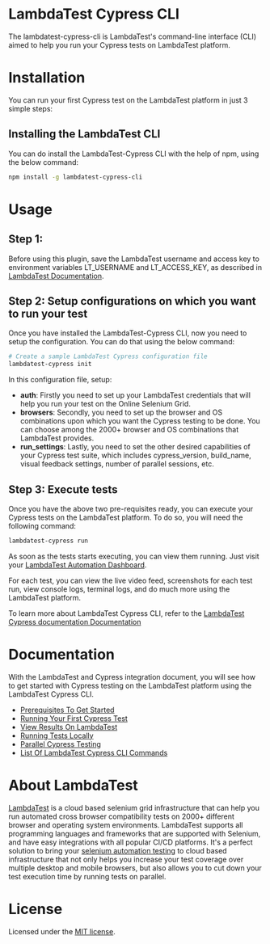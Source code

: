 
# LambdaTest Cypress CLI
The lambdatest-cypress-cli is LambdaTest's command-line interface (CLI) aimed to help you run your Cypress tests on LambdaTest platform.


# Installation

You can run your first Cypress test on the LambdaTest platform in just 3 simple steps:

## Installing the LambdaTest CLI

You can do install the LambdaTest-Cypress CLI with the help of npm, using the below command:

```bash
npm install -g lambdatest-cypress-cli
```


# Usage

## Step 1:

Before using this plugin, save the LambdaTest username and access key to environment variables LT_USERNAME and LT_ACCESS_KEY, as described in [LambdaTest Documentation](https://www.lambdatest.com/support/docs/using-environment-variables-for-authentication-credentials).

## Step 2: Setup configurations on which you want to run your test
Once you have installed the LambdaTest-Cypress CLI, now you need to setup the configuration. You can do that using the below command:




```bash
# Create a sample LambdaTest Cypress configuration file
lambdatest-cypress init
```
In this configuration file, setup:
- **auth**: Firstly you need to set up your LambdaTest credentials that will help you run your test on the Online Selenium Grid.
- **browsers**: Secondly, you need to set up the browser and OS combinations upon which you want the Cypress testing to be done. You can choose among the 2000+ browser and OS combinations that LambdaTest provides.
- **run_settings**: Lastly, you need to set the other desired capabilities of your Cypress test suite, which includes cypress_version, build_name, visual feedback settings, number of parallel sessions, etc.

## Step 3: Execute tests
Once you have the above two pre-requisites ready, you can execute your Cypress tests on the LambdaTest platform. To do so, you will need the following command:

```bash
lambdatest-cypress run
```

As soon as the tests starts executing, you can view them running. Just visit your [LambdaTest Automation Dashboard](https://beta-automation.lambdatest.com/).

For each test, you can view the live video feed, screenshots for each test run, view console logs, terminal logs, and do much more using the LambdaTest platform.



To learn more about LambdaTest Cypress CLI, refer to the [LambdaTest Cypress documentation
Documentation](https://www.lambdatest.com/support/docs/getting-started-with-cypress-testing/)

# Documentation

With the LambdaTest and Cypress integration document, you will see how to get started with Cypress testing on the LambdaTest platform using the LambdaTest Cypress CLI.

- [Prerequisites To Get Started](https://www.lambdatest.com/support/docs/getting-started-with-cypress-testing/#/prerequisites)
- [Running Your First Cypress Test](https://www.lambdatest.com/support/docs/getting-started-with-cypress-testing/#/run-first-tests)
- [View Results On LambdaTest](https://www.lambdatest.com/support/docs/getting-started-with-cypress-testing#view-results)
- [Running Tests Locally](https://www.lambdatest.com/support/docs/getting-started-with-cypress-testing#run-locally)
- [Parallel Cypress Testing](https://www.lambdatest.com/support/docs/getting-started-with-cypress-testing#parallel-cypress-testing)
- [List Of LambdaTest Cypress CLI Commands](https://www.lambdatest.com/support/docs/getting-started-with-cypress-testing#cli-commands)




# About LambdaTest

[LambdaTest](https://www.lambdatest.com/) is a cloud based selenium grid infrastructure that can help you run automated cross browser compatibility tests on 2000+ different browser and operating system environments. LambdaTest supports all programming languages and frameworks that are supported with Selenium, and have easy integrations with all popular CI/CD platforms. It's a perfect solution to bring your [selenium automation testing](https://www.lambdatest.com/selenium-automation) to cloud based infrastructure that not only helps you increase your test coverage over multiple desktop and mobile browsers, but also allows you to cut down your test execution time by running tests on parallel.

# License

Licensed under the [MIT license](./LICENSE).
